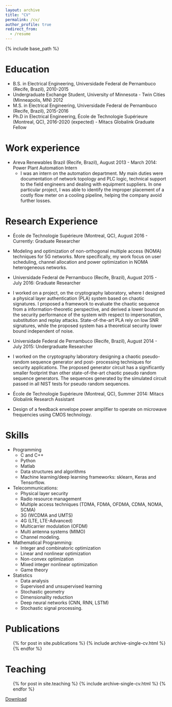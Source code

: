 ```yaml
---
layout: archive
title: "CV"
permalink: /cv/
author_profile: true
redirect_from:
  - /resume
---
```


{% include base_path %}

Education
======
* B.S. in Electrical Engineering, Universidade Federal de Pernambuco (Recife, Brazil), 2010-2015
* Undergraduate Exchange Student, University of Minnesota - Twin Cities (Minneapolis, MN) 2012
* M.S. in Electrical Engineering, Universidade Federal de Pernambuco (Recife, Brazil), 2015-2016
* Ph.D in Electrical Engineering, École de Technologie Supérieure (Montreal, QC), 2016-2020 (expected) - Mitacs Globalink Graduate Fellow

Work experience
======
* Areva Renewables Brazil (Recife, Brazil), August 2013 - March 2014: Power Plant Automation Intern
  * I was an intern on the automation department. My main duties were documentation of network topology and PLC logic, technical support to the field engineers and dealing with equipment suppliers. In one particular project, I was able to identify the improper placement of a costly flow meter on a cooling pipeline, helping the company avoid further losses.

Research Experience
======
*  École de Technologie Supérieure (Montreal, QC), August 2016 - Currently: Graduate Researcher
  * Modeling and optimization of non-orthogonal multiple access (NOMA) techniques for 5G networks. More specifically, my work focus on user scheduling, channel allocation and power optimization in NOMA heterogeneous networks.

*  Universidade Federal de Pernambuco (Recife, Brazil), August 2015 - July 2016: Graduate Researcher
  * I worked on a project, on the cryptography laboratory, where I designed a physical layer authentication (PLA) system based on chaotic signatures. I proposed a framework to evaluate the chaotic sequence from a information-theoretic perspective, and derived a lower bound on the security performance of the system with respect to impersonation, substitution and replay attacks. State-of-the-art PLA rely on low SNR signatures, while the proposed system has a theoretical security lower bound independent of noise.

*  Universidade Federal de Pernambuco (Recife, Brazil), August 2014 - July 2015: Undergraduate Researcher
  * I worked on the cryptography laboratory designing a chaotic pseudo-random sequence generator and post- processing techniques for security applications. The proposed generator circuit has a significantly smaller footprint than other state-of-the-art chaotic pseudo random sequence generators. The sequences generated by the simulated circuit passed in all NIST tests for pseudo random sequences.

*  École de Technologie Supérieure (Montreal, QC), Summer 2014: Mitacs Globalink Research Assistant
  * Design of a feedback envelope power amplifier to operate on microwave frequencies using CMOS technology.


Skills
======
* Programming
  * C and C++ 
  * Python 
  * Matlab
  * Data structures and algorithms 
  * Machine learning/deep learning frameworks: sklearn, Keras and Tensorflow.
* Telecommunications: 
  * Physical layer security 
  * Radio resource management 
  * Multiple access techniques (TDMA, FDMA, OFDMA, CDMA, NOMA, SCMA)
  * 3G (WCDMA and UMTS)
  * 4G (LTE, LTE-Advanced) 
  * Multicarrier modulation (OFDM)
  * Multi antenna systems (MIMO)
  * Channel modeling.
* Mathematical Programming: 
  * Integer and combinatoric optimization
  * Linear and nonlinear optimization 
  * Non-convex optimization 
  * Mixed integer nonlinear optimization
  * Game theory
* Statistics
  * Data analysis 
  * Supervised and unsupervised learning 
  * Stochastic geometry
  * Dimensionality reduction
  * Deep neural networks (CNN, RNN, LSTM) 
  * Stochastic signal processing.

Publications
======
  <ul>{% for post in site.publications %}
    {% include archive-single-cv.html %}
  {% endfor %}</ul>
  
Teaching
======
  <ul>{% for post in site.teaching %}
    {% include archive-single-cv.html %}
  {% endfor %}</ul>

[Download](https://jvce92.github.io/files/Academic_Resume.pdf)
  <!-- 
Service and leadership
======
* Currently signed in to 43 different slack teams -->
